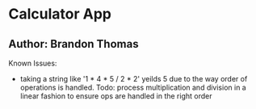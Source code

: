 Calculator App
==============

Author: Brandon Thomas
---------------------

Known Issues:

- taking a string like '1 * 4 * 5 / 2 * 2' yeilds 5 due to the way order of operations is handled. 
  Todo: process multiplication and division in a linear fashion to ensure ops are handled in the right order
